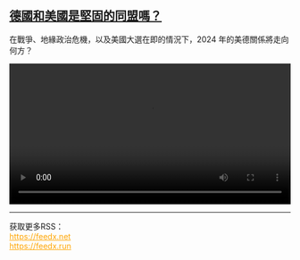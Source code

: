<!--1728650823000-->
[德國和美國是堅固的同盟嗎？](https://www.dw.com/zh/%E5%BE%B7%E5%9C%8B%E5%92%8C%E7%BE%8E%E5%9C%8B%E6%98%AF%E5%A0%85%E5%9B%BA%E7%9A%84%E5%90%8C%E7%9B%9F%E5%97%8E%EF%BC%9F/a-70436676)
------

<p>在戰爭、地緣政治危機，以及美國大選在即的情況下，2024 年的美德關係將走向何方？</small></p><video src="https://tvdownloaddw-a.akamaihd.net/vps/webvideos/CHI/2024/DWVG/DWVGCHI241008_BCHI241008_usgerman-LTR-WIDE_01ICW_AVC_1280x720.mp4" controls style="width:100%"></video><br><hr><div>获取更多RSS：<br><a href="https://feedx.net" style="color:orange" target="_blank">https://feedx.net</a> <br><a href="https://feedx.run" style="color:orange" target="_blank">https://feedx.run</a><br></div>

